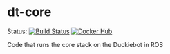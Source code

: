# dt-core

Status:
[![Build Status](https://ci.duckietown.org/buildStatus/icon?job=Docker+Autobuild+-+ente+-+dt-core)](https://ci.duckietown.org/job/Docker%20Autobuild%20-%20ente%20-%20dt-core/)
[![Docker Hub](https://img.shields.io/docker/pulls/duckietown/dt-core.svg)](https://hub.docker.com/r/duckietown/dt-core)

Code that runs the core stack on the Duckiebot in ROS

